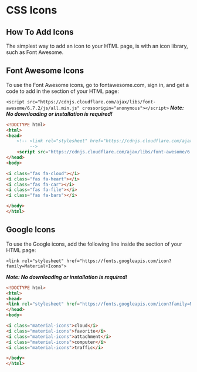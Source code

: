 # CSS Icons

## How To Add Icons
The simplest way to add an icon to your HTML page, is with an icon library, such as Font Awesome.

## Font Awesome Icons
To use the Font Awesome icons, go to fontawesome.com, sign in, and get a code to add in the <head> section of your HTML page:

`<script src="https://cdnjs.cloudflare.com/ajax/libs/font-awesome/6.7.2/js/all.min.js" crossorigin="anonymous"></script>`
**_Note: No downloading or installation is required!_**

```HTML
<!DOCTYPE html>
<html>
<head>
    <!-- <link rel="stylesheet" href="https://cdnjs.cloudflare.com/ajax/libs/font-awesome/6.7.2/css/all.min.css">
         -->
    <script src="https://cdnjs.cloudflare.com/ajax/libs/font-awesome/6.7.2/js/all.min.js"></script>
</head>
<body>

<i class="fas fa-cloud"></i>
<i class="fas fa-heart"></i>
<i class="fas fa-car"></i>
<i class="fas fa-file"></i>
<i class="fas fa-bars"></i>

</body>
</html>
```
## Google Icons
To use the Google icons, add the following line inside the <head> section of your HTML page:

`<link rel="stylesheet" href="https://fonts.googleapis.com/icon?family=Material+Icons">`

**_Note: No downloading or installation is required!_**

```HTML
<!DOCTYPE html>
<html>
<head>
<link rel="stylesheet" href="https://fonts.googleapis.com/icon?family=Material+Icons">
</head>
<body>

<i class="material-icons">cloud</i>
<i class="material-icons">favorite</i>
<i class="material-icons">attachment</i>
<i class="material-icons">computer</i>
<i class="material-icons">traffic</i>

</body>
</html>
```